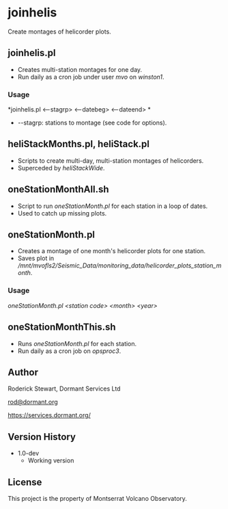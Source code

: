 # joinhelis

Create montages of helicorder plots.

## joinhelis.pl

* Creates multi-station montages for one day.
* Run daily as a cron job under user *mvo* on *winston1*.

### Usage

*joinhelis.pl \<--stagrp\> \<--datebeg\> \<--dateend\> *

* --stagrp: stations to montage (see code for options).

## heliStackMonths.pl, heliStack.pl

* Scripts to create multi-day, multi-station montages of helicorders.
* Superceded by *heliStackWide*.

## oneStationMonthAll.sh

* Script to run *oneStationMonth.pl* for each station in a loop of dates.
* Used to catch up missing plots.

## oneStationMonth.pl

* Creates a montage of one month's helicorder plots for one station.
* Saves plot in */mnt/mvofls2/Seismic_Data/monitoring_data/helicorder_plots_station_month*.

### Usage

*oneStationMonth.pl \<station code\> \<month\> \<year\>*

## oneStationMonthThis.sh

* Runs *oneStationMonth.pl* for each station.
* Run daily as a cron job on *opsproc3*.

## Author

Roderick Stewart, Dormant Services Ltd

rod@dormant.org

https://services.dormant.org/

## Version History

* 1.0-dev
    * Working version

## License

This project is the property of Montserrat Volcano Observatory.
